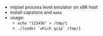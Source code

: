 * mipsel process level emulator on x86 host
* install capstone and `make`
* usage:
	* `echo "123456" > /tmp/1`
	* ``./loader `which gzip` /tmp/1`` 
